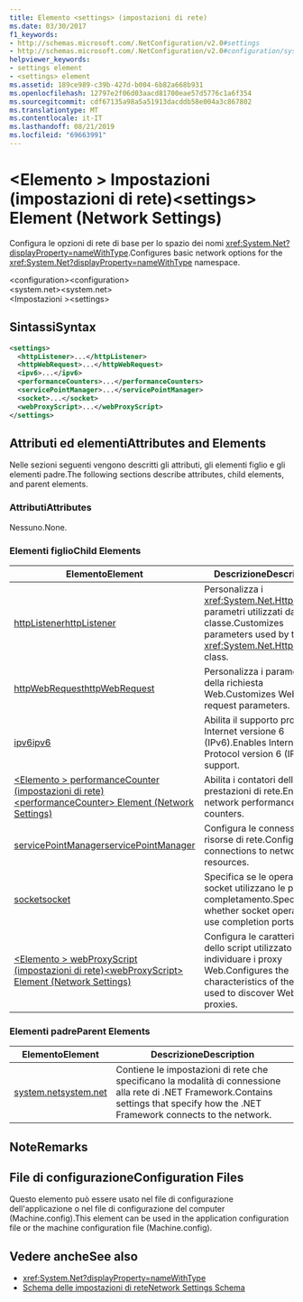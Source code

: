 ```yaml
---
title: Elemento <settings> (impostazioni di rete)
ms.date: 03/30/2017
f1_keywords:
- http://schemas.microsoft.com/.NetConfiguration/v2.0#settings
- http://schemas.microsoft.com/.NetConfiguration/v2.0#configuration/system.net/settings
helpviewer_keywords:
- settings element
- <settings> element
ms.assetid: 189ce989-c39b-427d-b004-6b82a668b931
ms.openlocfilehash: 12797e2f06d03aacd81700eae57d5776c1a6f354
ms.sourcegitcommit: cdf67135a98a5a51913dacddb58e004a3c867802
ms.translationtype: MT
ms.contentlocale: it-IT
ms.lasthandoff: 08/21/2019
ms.locfileid: "69663991"
---
```

# <a name="settings-element-network-settings"></a><span data-ttu-id="b3300-102">\<Elemento > Impostazioni (impostazioni di rete)</span><span class="sxs-lookup"><span data-stu-id="b3300-102">\<settings> Element (Network Settings)</span></span>
<span data-ttu-id="b3300-103">Configura le opzioni di rete di base per lo spazio dei nomi <xref:System.Net?displayProperty=nameWithType>.</span><span class="sxs-lookup"><span data-stu-id="b3300-103">Configures basic network options for the <xref:System.Net?displayProperty=nameWithType> namespace.</span></span>  
  
 <span data-ttu-id="b3300-104">\<configuration></span><span class="sxs-lookup"><span data-stu-id="b3300-104">\<configuration></span></span>  
<span data-ttu-id="b3300-105">\<system.net></span><span class="sxs-lookup"><span data-stu-id="b3300-105">\<system.net></span></span>  
<span data-ttu-id="b3300-106">\<Impostazioni ></span><span class="sxs-lookup"><span data-stu-id="b3300-106">\<settings></span></span>  
  
## <a name="syntax"></a><span data-ttu-id="b3300-107">Sintassi</span><span class="sxs-lookup"><span data-stu-id="b3300-107">Syntax</span></span>  
  
```xml  
<settings>  
  <httpListener>...</httpListener>  
  <httpWebRequest>...</httpWebRequest>  
  <ipv6>...</ipv6>  
  <performanceCounters>...</performanceCounters>  
  <servicePointManager>...</servicePointManager>  
  <socket>...</socket>  
  <webProxyScript>...</webProxyScript>  
</settings>  
```  
  
## <a name="attributes-and-elements"></a><span data-ttu-id="b3300-108">Attributi ed elementi</span><span class="sxs-lookup"><span data-stu-id="b3300-108">Attributes and Elements</span></span>  
 <span data-ttu-id="b3300-109">Nelle sezioni seguenti vengono descritti gli attributi, gli elementi figlio e gli elementi padre.</span><span class="sxs-lookup"><span data-stu-id="b3300-109">The following sections describe attributes, child elements, and parent elements.</span></span>  
  
### <a name="attributes"></a><span data-ttu-id="b3300-110">Attributi</span><span class="sxs-lookup"><span data-stu-id="b3300-110">Attributes</span></span>  
 <span data-ttu-id="b3300-111">Nessuno.</span><span class="sxs-lookup"><span data-stu-id="b3300-111">None.</span></span>  
  
### <a name="child-elements"></a><span data-ttu-id="b3300-112">Elementi figlio</span><span class="sxs-lookup"><span data-stu-id="b3300-112">Child Elements</span></span>  
  
|<span data-ttu-id="b3300-113">Elemento</span><span class="sxs-lookup"><span data-stu-id="b3300-113">Element</span></span>|<span data-ttu-id="b3300-114">Descrizione</span><span class="sxs-lookup"><span data-stu-id="b3300-114">Description</span></span>|  
|-------------|-----------------|  
|[<span data-ttu-id="b3300-115">httpListener</span><span class="sxs-lookup"><span data-stu-id="b3300-115">httpListener</span></span>](httplistener-element-network-settings.md)|<span data-ttu-id="b3300-116">Personalizza i <xref:System.Net.HttpListener> parametri utilizzati dalla classe.</span><span class="sxs-lookup"><span data-stu-id="b3300-116">Customizes parameters used by the <xref:System.Net.HttpListener> class.</span></span>|  
|[<span data-ttu-id="b3300-117">httpWebRequest</span><span class="sxs-lookup"><span data-stu-id="b3300-117">httpWebRequest</span></span>](httpwebrequest-element-network-settings.md)|<span data-ttu-id="b3300-118">Personalizza i parametri della richiesta Web.</span><span class="sxs-lookup"><span data-stu-id="b3300-118">Customizes Web request parameters.</span></span>|  
|[<span data-ttu-id="b3300-119">ipv6</span><span class="sxs-lookup"><span data-stu-id="b3300-119">ipv6</span></span>](ipv6-element-network-settings.md)|<span data-ttu-id="b3300-120">Abilita il supporto protocollo Internet versione 6 (IPv6).</span><span class="sxs-lookup"><span data-stu-id="b3300-120">Enables Internet Protocol version 6 (IPv6) support.</span></span>|  
|[<span data-ttu-id="b3300-121">\<Elemento > performanceCounter (impostazioni di rete)</span><span class="sxs-lookup"><span data-stu-id="b3300-121">\<performanceCounter> Element (Network Settings)</span></span>](performancecounter-element-network-settings.md)|<span data-ttu-id="b3300-122">Abilita i contatori delle prestazioni di rete.</span><span class="sxs-lookup"><span data-stu-id="b3300-122">Enables network performance counters.</span></span>|  
|[<span data-ttu-id="b3300-123">servicePointManager</span><span class="sxs-lookup"><span data-stu-id="b3300-123">servicePointManager</span></span>](servicepointmanager-element-network-settings.md)|<span data-ttu-id="b3300-124">Configura le connessioni alle risorse di rete.</span><span class="sxs-lookup"><span data-stu-id="b3300-124">Configures connections to network resources.</span></span>|  
|[<span data-ttu-id="b3300-125">socket</span><span class="sxs-lookup"><span data-stu-id="b3300-125">socket</span></span>](socket-element-network-settings.md)|<span data-ttu-id="b3300-126">Specifica se le operazioni socket utilizzano le porte di completamento.</span><span class="sxs-lookup"><span data-stu-id="b3300-126">Specifies whether socket operations use completion ports.</span></span>|  
|[<span data-ttu-id="b3300-127">\<Elemento > webProxyScript (impostazioni di rete)</span><span class="sxs-lookup"><span data-stu-id="b3300-127">\<webProxyScript> Element (Network Settings)</span></span>](webproxyscript-element-network-settings.md)|<span data-ttu-id="b3300-128">Configura le caratteristiche dello script utilizzato per individuare i proxy Web.</span><span class="sxs-lookup"><span data-stu-id="b3300-128">Configures the characteristics of the script used to discover Web proxies.</span></span>|  
  
### <a name="parent-elements"></a><span data-ttu-id="b3300-129">Elementi padre</span><span class="sxs-lookup"><span data-stu-id="b3300-129">Parent Elements</span></span>  
  
|<span data-ttu-id="b3300-130">Elemento</span><span class="sxs-lookup"><span data-stu-id="b3300-130">Element</span></span>|<span data-ttu-id="b3300-131">Descrizione</span><span class="sxs-lookup"><span data-stu-id="b3300-131">Description</span></span>|  
|-------------|-----------------|  
|[<span data-ttu-id="b3300-132">system.net</span><span class="sxs-lookup"><span data-stu-id="b3300-132">system.net</span></span>](system-net-element-network-settings.md)|<span data-ttu-id="b3300-133">Contiene le impostazioni di rete che specificano la modalità di connessione alla rete di .NET Framework.</span><span class="sxs-lookup"><span data-stu-id="b3300-133">Contains settings that specify how the .NET Framework connects to the network.</span></span>|  
  
## <a name="remarks"></a><span data-ttu-id="b3300-134">Note</span><span class="sxs-lookup"><span data-stu-id="b3300-134">Remarks</span></span>  
  
## <a name="configuration-files"></a><span data-ttu-id="b3300-135">File di configurazione</span><span class="sxs-lookup"><span data-stu-id="b3300-135">Configuration Files</span></span>  
 <span data-ttu-id="b3300-136">Questo elemento può essere usato nel file di configurazione dell'applicazione o nel file di configurazione del computer (Machine.config).</span><span class="sxs-lookup"><span data-stu-id="b3300-136">This element can be used in the application configuration file or the machine configuration file (Machine.config).</span></span>  
  
## <a name="see-also"></a><span data-ttu-id="b3300-137">Vedere anche</span><span class="sxs-lookup"><span data-stu-id="b3300-137">See also</span></span>

- <xref:System.Net?displayProperty=nameWithType>
- [<span data-ttu-id="b3300-138">Schema delle impostazioni di rete</span><span class="sxs-lookup"><span data-stu-id="b3300-138">Network Settings Schema</span></span>](index.md)
